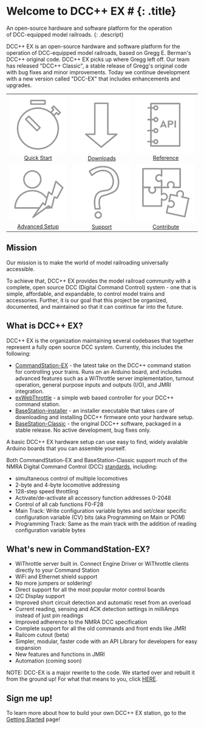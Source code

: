 # Welcome to DCC++ EX # {: .title}
An open-source hardware and software platform for the operation<br/>
of DCC-equipped model railroads.
{: .descript}

DCC++ EX is an open-source hardware and software platform for the operation of DCC-equipped model railroads, based on Gregg E. Berman's DCC++ original code. DCC++ EX picks up where Gregg left off. Our team has released "DCC++ Classic", a stable release of Gregg's original code with bug fixes and minor improvements. Today we continue development with a new version called "DCC-EX" that includes enhancements and upgrades.

|                       |                   |                       |
|       :---:           |       :---:       |         :---:         |
|  [<img width=200px src="./images/index/timer.svg"></br>](./start/levels.md) [Quick Start](./start/levels.md) | [<img width=200px src="./images/index/download.svg"></br>](./download/dccex-downloads.md) [Downloads](./download/dccex-downloads.md) | [<img width=200px src="./images/index/api.svg"></br>](./reference/command-reference.md) [Reference](./reference/command-reference.md) |   
| [<img width=200px src="./images/index/advanced.svg"></br>](./start/dccpp-jmri.md) [Advanced Setup](./start/dccpp-jmri.md) | [<img width=200px src="./images/index/question.svg"></br>](./support/get-support.md) [Support](./support/get-support.md) | [<img width=200px src="./images/index/puzzle.svg"></br>](./about/about-us.md) [Contribute](./about/about-us.md) |


## Mission
Our mission is to make the world of model railroading universally accessible.

To achieve that, DCC++ EX provides the model railroad community with a complete, open source DCC (Digital Command Control) system - one that is simple, affordable, and expandable, to control model trains and accessories. Further, it is our goal that this project be organized, documented, and maintained so that it can continue far into the future.

## What is DCC++ EX?
DCC++ EX is the organization maintaining several codebases that together represent a fully open source DCC system. Currently, this includes the following:

* [CommandStation-EX](https://github.com/DCC-EX/CommandStation-EX/releases) - the latest take on the DCC++ command station for controlling your trains. Runs on an Arduino board, and includes advanced features such as a WiThrottle server implementation, turnout operation, general purpose inputs and outputs (I/O), and JMRI integration.
* [exWebThrottle](https://github.com/DCC-EX/exWebThrottle) - a simple web based controller for your DCC++ command station.
* [BaseStation-installer](https://github.com/DCC-EX/BaseStation-Installer) - an installer executable that takes care of downloading and installing DCC++ firmware onto your hardware setup.
* [BaseStation-Classic](https://github.com/DCC-EX/BaseStation-Classic) - the original DCC++ software, packaged in a stable release. No active development, bug fixes only.

A basic DCC++ EX hardware setup can use easy to find, widely avalable Arduino boards that you can assemble yourself.

Both CommandStation-EX and BaseStation-Classic support much of the NMRA Digital Command Control (DCC) [standards](http://www.nmra.org/dcc-working-group "NMRA DCC Working Group"), including:

* simultaneous control of multiple locomotives
* 2-byte and 4-byte locomotive addressing
* 128-step speed throttling
* Activate/de-activate all accessory function addresses 0-2048
* Control of all cab functions F0-F28
* Main Track: Write configuration variable bytes and set/clear specific configuration variable (CV) bits (aka Programming on Main or POM)
* Programming Track: Same as the main track with the addition of reading configuration variable bytes

## What's new in CommandStation-EX?

* WiThrottle server built in. Connect Engine Driver or WiThrottle clients directly to your Command Station
* WiFi and Ethernet shield support
* No more jumpers or soldering!
* Direct support for all the most popular motor control boards
* I2C Display support
* Improved short circuit detection and automatic reset from an overload
* Current reading, sensing and ACK detection settings in milliAmps instead of just pin readings
* Improved adherence to the NMRA DCC specification
* Complete support for all the old commands and front ends like JMRI
* Railcom cutout (beta)
* Simpler, modular, faster code with an API Library for developers for easy expansion
* New features and functions in JMRI
* Automation (coming soon)

NOTE: DCC-EX is a major rewrite to the code. We started over and rebuilt it from the ground up! For what that means to you, click [HERE](notes/rewrite.md).

## Sign me up!

To learn more about how to build your own DCC++ EX station, go to the [Getting Started](./start/levels.md) page!
